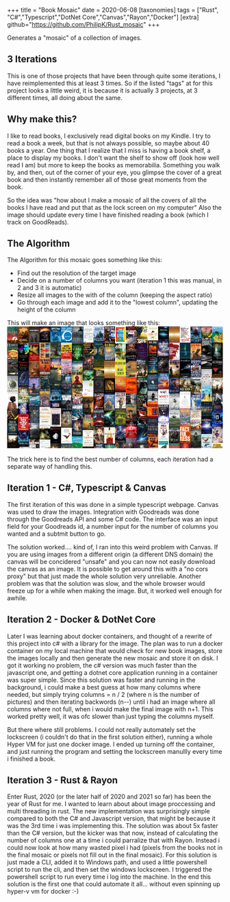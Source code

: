 +++
title = "Book Mosaic"
date = 2020-06-08
[taxonomies]
tags = ["Rust", "C#","Typescript","DotNet Core","Canvas","Rayon","Docker"]
[extra]
github="https://github.com/PhilipK/Rust_mosaic"
+++

Generates a "mosaic" of a collection of images.

## 3 Iterations

This is one of those projects that have been through quite some iterations, I have reimplemented this at least 3 times. So if the listed "tags" at for this project looks a little weird, it is because it is actually 3 projects, at 3 different times, all doing about the same.

## Why make this?

I like to read books, I exclusively read digital books on my Kindle. I try to read a book a week, but that is not always possible, so maybe about 40 books a year. One thing that I realize that I miss is having a book shelf, a place to display my books. I don't want the shelf to show off (look how well read I am) but more to keep the books as memorabilia. Something you walk by, and then, out of the corner of your eye, you glimpse the cover of a great book and then instantly remember all of those great moments from the book.

So the idea was "how about I make a mosaic of all the covers of all the books I have read and put that as the lock screen on my computer"
Also the image should update every time I have finished reading a book (which I track on GoodReads).

## The Algorithm

The Algorithm for this mosaic goes something like this:

- Find out the resolution of the target image
- Decide on a number of columns you want (iteration 1 this was manual, in 2 and 3 it is automatic)
- Resize all images to the with of the column (keeping the aspect ratio)
- Go through each image and add it to the "lowest column", updating the height of the column

This will make an image that looks something like this:
![Mosaic Image](/static/images/mosaic.png)

The trick here is to find the best number of columns, each iteration had a separate way of handling this.

## Iteration 1 - C#, Typescript & Canvas

The first iteration of this was done in a simple typescript webpage. Canvas was used to draw the images. Integration with Goodreads was done through the Goodreads API and some C# code.
The interface was an input field for your Goodreads id, a number input for the number of columns you wanted and a subtmit button to go.

The solution worked.... kind of, I ran into this weird problem with Canvas.
If you are using images from a different origin (a different DNS domain) the canvas will be concidered "unsafe" and you can now not easily download the canvas as an image.
It is possible to get around this with a "no cors proxy" but that just made the whole solution very unreliable. 
Another problem was that the solution was slow, and the whole browser would freeze up for a while when making the image.
But, it worked well enough for awhile.

## Iteration 2 - Docker & DotNet Core

Later I was learning about docker containers, and thought of a rewrite of this project into c# with a library for the image. The plan was to run a docker container on my local machine that would check for new book images, store the images locally and then generate the new mosaic and store it on disk.
I got it working no problem, the c# version was much faster than the javascript one, and getting a dotnet core application running in a container was super simple.
Since this solution was faster and running in the background, i could make a best guess at how many columns where needed, but simply trying columns = n / 2 (where n is the number of pictures) and then iterating backwords (n--) until i had an image where all columns where not full, when i would make the final image with n+1. This worked pretty well, it was ofc slower than just typing the columns myself.

But there where still problems.
I could not really automately set the lockscreen (i couldn't do that in the first solution either), running a whole Hyper VM for just one docker image.
I ended up turning off the container, and just running the program and setting the lockscreen manullly every time i finished a book.

## Iteration 3 - Rust & Rayon

Enter Rust, 2020 (or the later half of 2020 and 2021 so far) has been the year of Rust for me. I wanted to learn about about image proccessing and multi threading in rust.
The new implementation was surprisingly simple compared to both the C# and Javascript version, that might be because it was the 3rd time i was implementing this.
The solution was about 5x faster than the C# version, but the kicker was that now, instead of calculating the number of columns one at a time i could parralize that with Rayon. Instead i could now look at how many wasted pixel i had (pixels from the books not in the final mosaic or pixels not fill out in the final mosaic).
For this solution is just made a CLI, added it to Windows path, and used a little powershell script to run the cli, and then set the windows lockscreen. I triggered the powershell script to run every time i log into the machine.
In the end this solution is the first one that could automate it all... without even spinning up hyper-v vm for docker :-)